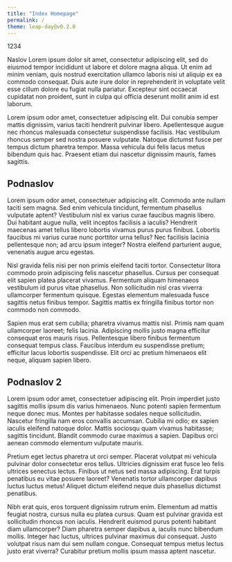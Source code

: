 ```yaml
---
title: "Index Homepage"
permalink: /
theme: leap-day@v0.2.0
---
```


1234


Naslov
Lorem ipsum dolor sit amet, consectetur adipiscing elit, sed do eiusmod tempor incididunt ut labore et dolore magna aliqua. Ut enim ad minim veniam, quis nostrud exercitation ullamco laboris nisi ut aliquip ex ea commodo consequat. Duis aute irure dolor in reprehenderit in voluptate velit esse cillum dolore eu fugiat nulla pariatur. Excepteur sint occaecat cupidatat non proident, sunt in culpa qui officia deserunt mollit anim id est laborum.

Lorem ipsum odor amet, consectetuer adipiscing elit. Dui conubia semper mattis dignissim, varius taciti hendrerit pulvinar libero. Apellentesque augue nec rhoncus malesuada consectetur suspendisse facilisis. Hac vestibulum rhoncus semper sed nostra posuere vulputate. Natoque dictumst fusce per tempus dictum pharetra tempor. Massa vehicula dui felis lacus metus bibendum quis hac. Praesent etiam dui nascetur dignissim mauris, fames sagittis.

## Podnaslov

Lorem ipsum odor amet, consectetuer adipiscing elit. Commodo ante nullam taciti sem magna. Sed enim vehicula tincidunt, fermentum phasellus vulputate aptent? Vestibulum nisl ex varius curae faucibus magnis libero. Dui habitant augue nulla, velit inceptos facilisis a iaculis? Hendrerit maecenas amet tellus libero lobortis vivamus purus purus finibus. Lobortis faucibus mi varius curae nunc porttitor urna tellus? Nec facilisis lacinia pellentesque non; ad arcu ipsum integer? Nostra eleifend parturient augue, venenatis augue arcu egestas.

Nisl gravida felis nisi per non primis eleifend taciti tortor. Consectetur litora commodo proin adipiscing felis nascetur phasellus. Cursus per consequat elit sapien platea placerat vivamus. Fermentum aliquam himenaeos vestibulum id purus vitae phasellus. Non sollicitudin nisl cras viverra ullamcorper fermentum quisque. Egestas elementum malesuada fusce sagittis netus finibus tempor. Sagittis mattis ex fringilla finibus tortor non commodo non commodo.

Sapien mus erat sem cubilia; pharetra vivamus mattis nisl. Primis nam quam ullamcorper laoreet; felis lacinia. Adipiscing mollis justo magna efficitur consequat eros mauris risus. Pellentesque libero finibus fermentum consequat tempus class. Faucibus interdum eu suspendisse pretium; efficitur lacus lobortis suspendisse. Elit orci ac pretium himenaeos elit neque, aliquam sapien libero.

## Podnaslov 2

Lorem ipsum odor amet, consectetuer adipiscing elit. Proin imperdiet justo sagittis mollis ipsum dis varius himenaeos. Nunc potenti sapien fermentum neque donec mus. Montes per habitasse sodales neque sollicitudin. Nascetur fringilla nam eros convallis accumsan. Cubilia mi odio; ex sapien iaculis eleifend natoque dolor. Mattis sociosqu quam vivamus habitasse; sagittis tincidunt. Blandit commodo curae maximus a sapien. Dapibus orci aenean commodo elementum vulputate mauris.

Pretium eget lectus pharetra ut orci semper. Placerat volutpat mi vehicula pulvinar dolor consectetur eros tellus. Ultricies dignissim erat fusce leo felis ultrices senectus lectus. Finibus ut netus sed massa adipiscing. Erat turpis penatibus eu vitae posuere laoreet? Venenatis tortor ullamcorper dapibus luctus luctus metus! Aliquet dictum eleifend neque duis phasellus dictumst penatibus.

Nibh erat quis, eros torquent dignissim rutrum enim. Elementum ad mattis feugiat nostra, cursus nulla eu platea cursus. Quam est pulvinar gravida est sollicitudin rhoncus non iaculis. Hendrerit euismod purus potenti habitant diam ullamcorper? Diam pharetra semper dapibus a, iaculis nunc bibendum mollis. Integer hac luctus, ultrices pulvinar maximus dui consequat. Justo volutpat risus nam dui sem nullam congue. Consequat tempus metus lectus justo erat viverra? Curabitur pretium mollis ipsum massa aptent nascetur.
